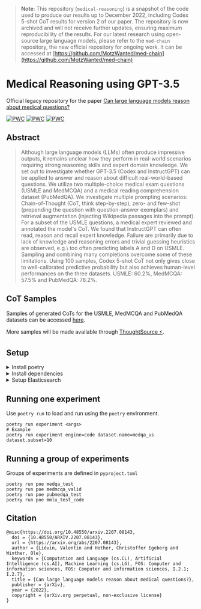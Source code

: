 > **Note**: This repository (`medical-reasoning`) is a snapshot of the code used to produce our results up to December 2022, including Codex 5-shot CoT results for version 2 of our paper. The repository is now archived and will not receive further updates, ensuring maximum reproducibility of the results. For our latest research using open-source large language models, please refer to the `med-chain` repository, the new official repository for ongoing work. It can be accessed at [https://github.com/MotzWanted/med-chain](https://github.com/MotzWanted/med-chain)

# Medical Reasoning using GPT-3.5

Official legacy repository for the paper [Can large language models reason about medical questions?](https://arxiv.org/abs/2207.08143)

[![PWC](https://img.shields.io/endpoint.svg?url=https://paperswithcode.com/badge/can-large-language-models-reason-about/question-answering-on-medqa-usmle)](https://paperswithcode.com/sota/question-answering-on-medqa-usmle?p=can-large-language-models-reason-about)
[![PWC](https://img.shields.io/endpoint.svg?url=https://paperswithcode.com/badge/can-large-language-models-reason-about/multiple-choice-question-answering-mcqa-on-21)](https://paperswithcode.com/sota/multiple-choice-question-answering-mcqa-on-21?p=can-large-language-models-reason-about)
[![PWC](https://img.shields.io/endpoint.svg?url=https://paperswithcode.com/badge/can-large-language-models-reason-about/question-answering-on-pubmedqa)](https://paperswithcode.com/sota/question-answering-on-pubmedqa?p=can-large-language-models-reason-about)

## Abstract

> Although large language models (LLMs) often produce impressive outputs, it remains unclear how they perform in real-world scenarios requiring strong reasoning skills and expert domain knowledge. We set out to investigate whether GPT-3.5 (Codex and InstructGPT) can be applied to answer and reason about difficult real-world-based questions. We utilize two multiple-choice medical exam questions (USMLE and MedMCQA) and a medical reading comprehension dataset (PubMedQA). We investigate multiple prompting scenarios: Chain-of-Thought (CoT, think step-by-step), zero- and few-shot (prepending the question with question-answer exemplars) and retrieval augmentation (injecting Wikipedia passages into the prompt). For a subset of the USMLE questions, a medical expert reviewed and annotated the model's CoT. We found that InstructGPT can often read, reason and recall expert knowledge. Failure are primarily due to lack of knowledge and reasoning errors and trivial guessing heuristics are observed, e.g.\ too often predicting labels A and D on USMLE. Sampling and combining many completions overcome some of these limitations. Using 100 samples, Codex 5-shot CoT not only gives close to well-calibrated predictive probability but also achieves human-level performances on the three datasets. USMLE: 60.2%, MedMCQA: 57.5% and PubMedQA: 78.2%.

## CoT Samples

Samples of generated CoTs for the USMLE, MedMCQA and PubMedQA datasets can be accessed [here](https://vlievin.github.io/medical-reasoning).

More samples will be made available through [ThoughtSource ⚡](https://github.com/OpenBioLink/ThoughtSource).

## Setup

<details>
<summary>Install poetry</summary>


```shell
curl -sSL https://raw.githubusercontent.com/python-poetry/poetry/master/get-poetry.py | python -
```

</details>
<details>
<summary>Install dependencies</summary>

```shell
poetry install
```

</details>
<details>
<summary>Setup Elasticsearch</summary>

```shell
wget https://artifacts.elastic.co/downloads/elasticsearch/elasticsearch-7.14.1-linux-x86_64.tar.gz
tar -xzf elasticsearch-7.14.1-linux-x86_64.tar.gz
```
To run ElasticSearch navigate to the `elasticsearch-7.14.1` folder in the terminal and run `./bin/elasticsearch`.

</details>


## Running one experiment

Use `poetry run` to load and run using the `poetry` environment.

```shell
poetry run experiment <args>
# Example
poetry run experiment engine=code dataset.name=medqa_us dataset.subset=10
```

## Running a group of experiments

Groups of experiments are defined in `pyproject.toml`

```shell
poetry run poe medqa_test
poetry run poe medmcqa_valid
poetry run poe pubmedqa_test
poetry run poe mmlu_test_code
```

## Citation

```
@misc{https://doi.org/10.48550/arxiv.2207.08143,
  doi = {10.48550/ARXIV.2207.08143},
  url = {https://arxiv.org/abs/2207.08143},
  author = {Liévin, Valentin and Hother, Christoffer Egeberg and Winther, Ole},
  keywords = {Computation and Language (cs.CL), Artificial Intelligence (cs.AI), Machine Learning (cs.LG), FOS: Computer and information sciences, FOS: Computer and information sciences, I.2.1; I.2.7},
  title = {Can large language models reason about medical questions?},
  publisher = {arXiv},
  year = {2022},
  copyright = {arXiv.org perpetual, non-exclusive license}
}
```
